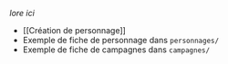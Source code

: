 *lore ici*
- [[Création de personnage]]
- Exemple de fiche de personnage dans `personnages/`
- Exemple de fiche de campagnes dans `campagnes/` 